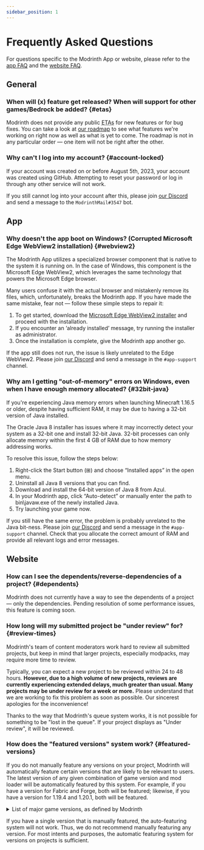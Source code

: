 ```yaml
---
sidebar_position: 1
---
```


# Frequently Asked Questions

For questions specific to the Modrinth App or website, please refer to the [app FAQ](#app) and the [website FAQ](#website).

## General

### When will (x) feature get released? When will support for other games/Bedrock be added? {#etas}

Modrinth does not provide any public <abbr title="Estimated Time of Arrival">ETAs</abbr> for new features or for bug fixes. You can take a look at [our roadmap](https://roadmap.modrinth.com) to see what features we're working on right now as well as what is yet to come. The roadmap is not in any particular order — one item will not be right after the other.

### Why can't I log into my account? {#account-locked}

If your account was created on or before August 5th, 2023, your account was created using GitHub. Attempting to reset your password or log in through any other service will not work.

If you still cannot log into your account after this, please join [our Discord][Discord] and send a message to the `ModrinthMail#3547` bot.

## App

### Why doesn't the app boot on Windows? (Corrupted Microsoft Edge WebView2 installation) {#webview2}

The Modrinth App utilizes a specialized browser component that is native to the system it is running on. In the case of Windows, this component is the Microsoft Edge WebView2, which leverages the same technology that powers the Microsoft Edge browser.

Many users confuse it with the actual browser and mistakenly remove its files, which, unfortunately, breaks the Modrinth app. If you have made the same mistake, fear not — follow these simple steps to repair it:

1. To get started, download the [Microsoft Edge WebView2 installer](https://go.microsoft.com/fwlink/p/?LinkId=2124703) and proceed with the installation.
2. If you encounter an ‘already installed’ message, try running the installer as administrator.
3. Once the installation is complete, give the Modrinth app another go.

If the app still does not run, the issue is likely unrelated to the Edge WebView2. Please join [our Discord][Discord] and send a message in the `#app-support` channel.

### Why am I getting "out-of-memory" errors on Windows, even when I have enough memory allocated? {#32bit-java}

If you're experiencing Java memory errors when launching Minecraft 1.16.5 or older, despite having sufficient RAM, it may be due to having a 32-bit version of Java installed.

The Oracle Java 8 installer has issues where it may incorrectly detect your system as a 32-bit one and install 32-bit Java. 32-bit processes can only allocate memory within the first 4 GB of RAM due to how memory addressing works.

To resolve this issue, follow the steps below:
1. Right-click the Start button (⊞) and choose “Installed apps” in the open menu.
2. Uninstall all Java 8 versions that you can find.
3. Download and install the 64-bit version of Java 8 from Azul.
4. In your Modrinth app, click “Auto-detect” or manually enter the path to bin\javaw.exe of the newly installed Java.
5. Try launching your game now.

If you still have the same error, the problem is probably unrelated to the Java bit-ness. Please join [our Discord][Discord] and send a message in the `#app-support` channel. Check that you allocate the correct amount of RAM and provide all relevant logs and error messages.

## Website

### How can I see the dependents/reverse-dependencies of a project? {#dependents}

Modrinth does not currently have a way to see the dependents of a project — only the dependencies. Pending resolution of some performance issues, this feature is coming soon.

### How long will my submitted project be "under review" for? {#review-times}

Modrinth's team of content moderators work hard to review all submitted projects, but keep in mind that larger projects, especially modpacks, may require more time to review.

Typically, you can expect a new project to be reviewed within 24 to 48 hours. **However, due to a high volume of new projects, reviews are currently experiencing extended delays, much greater than usual. Many projects may be under review for a week or more.** Please understand that we are working to fix this problem as soon as possible. Our sincerest apologies for the inconvenience!

Thanks to the way that Modrinth's queue system works, it is not possible for something to be "lost in the queue". If your project displays as "Under review", it will be reviewed.

### How does the "featured versions" system work? {#featured-versions}

If you do not manually feature any versions on your project, Modrinth will automatically feature certain versions that are likely to be relevant to users. The latest version of any given combination of game version and mod loader will be automatically featured by this system. For example, if you have a version for Fabric and Forge, both will be featured; likewise, if you have a version for 1.19.4 and 1.20.1, both will be featured.

<details>
<summary>List of major game versions, as defined by Modrinth</summary>

1.20.1, 1.20, 1.19.4, 1.19.3, 1.19.2, 1.19, 1.18.2, 1.17.1, 1.16.5, 1.16.1, 1.15.2, 1.14.4, 1.13.2, 1.12.2, 1.11.2, 1.10.2, 1.9.4, 1.8.9, 1.7.10, 1.6.4, 1.5.2, 1.4.7, 1.3.2, 1.2.5, 1.1, b1.7.3

This list was last updated September 2nd, 2023. If you wish to see the list of latest versions at any time, the following command can be run in a Bash terminal:  
`curl -s https://api.modrinth.com/v2/tag/game_version | jq -r '[.[] | select(.major==true) | .version] | join(", ")'`

</details>

If you have a single version that is manually featured, the auto-featuring system will not work. Thus, we do not recommend manually featuring any version. For most intents and purposes, the automatic featuring system for versions on projects is sufficient.

[Discord]: https://discord.gg/modrinth